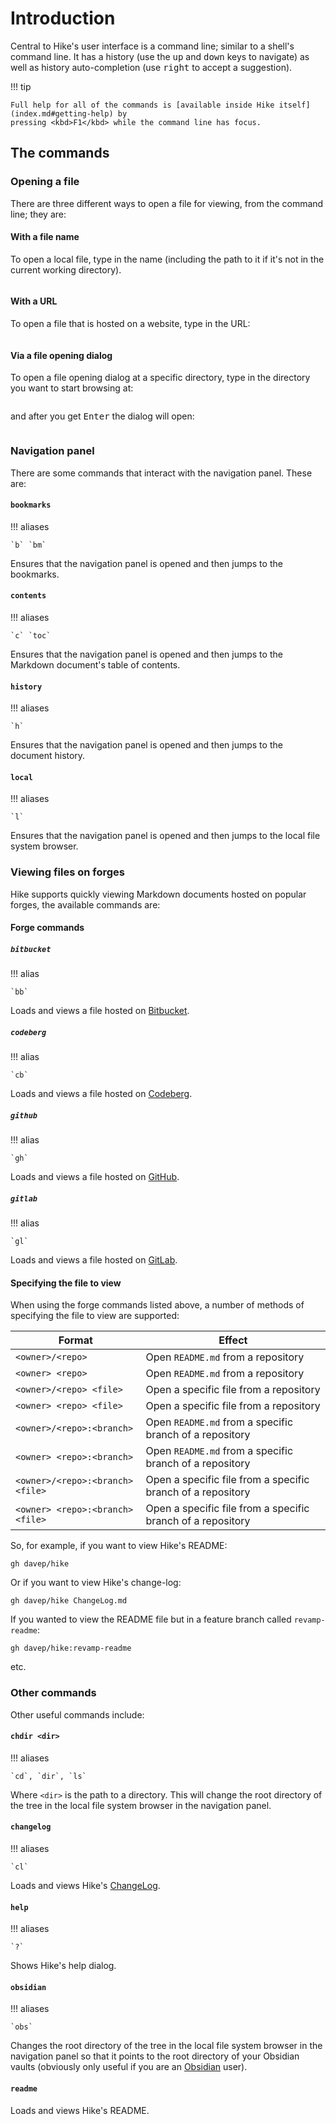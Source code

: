 # Introduction

Central to Hike's user interface is a command line; similar to a shell's
command line. It has a history (use the <kbd>up</kbd> and <kbd>down</kbd>
keys to navigate) as well as history auto-completion (use <kbd>right</kbd>
to accept a suggestion).

!!! tip

    Full help for all of the commands is [available inside Hike itself](index.md#getting-help) by
    pressing <kbd>F1</kbd> while the command line has focus.

## The commands

### Opening a file

There are three different ways to open a file for viewing, from the command
line; they are:

#### With a file name

To open a local file, type in the name (including the path to it if it's not
in the current working directory).

```{.textual path="docs/screenshots/basic_app.py" title="Entering a file's location" lines=25 columns=80 press="~,/,m,y,a,p,p,/,R,E,A,D,M,E,.,m,d"}
```

#### With a URL

To open a file that is hosted on a website, type in the URL:

```{.textual path="docs/screenshots/basic_app.py" title="Entering a URL to view" lines=25 columns=80 press="h,t,t,p,s,:,/,/,r,a,w,.,g,i,t,h,u,b,u,s,e,r,c,o,n,t,e,n,t,.,c,o,m,/,d,a,v,e,p,/,2,b,i,t,.,e,l,/,r,e,f,s,/,h,e,a,d,s,/,m,a,i,n,/,R,E,A,D,M,E,.,m,d"}
```

#### Via a file opening dialog

To open a file opening dialog at a specific directory, type in the directory
you want to start browsing at:

```{.textual path="docs/screenshots/basic_app.py" title="Entering a directory to browse" lines=25 columns=80 press="~,/,d,e,v,e,l,o,p,/,p,y,t,h,o,n,/,h,i,k,e,/,d,o,c,s,/,s,o,u,r,c,e"}
```

and after you get <kbd>Enter</kbd> the dialog will open:

```{.textual path="docs/screenshots/basic_app.py" title="Browsing for a file to open" lines=40 columns=120 press="~,/,d,e,v,e,l,o,p,/,p,y,t,h,o,n,/,h,i,k,e,/,d,o,c,s,/,s,o,u,r,c,e,enter"}
```

### Navigation panel

There are some commands that interact with the navigation panel. These are:

#### `bookmarks`

!!! aliases

    `b` `bm`

Ensures that the navigation panel is opened and then jumps to the bookmarks.

#### `contents`

!!! aliases

    `c` `toc`

Ensures that the navigation panel is opened and then jumps to the Markdown
document's table of contents.

#### `history`

!!! aliases

    `h`

Ensures that the navigation panel is opened and then jumps to the document
history.

#### `local`

!!! aliases

    `l`

Ensures that the navigation panel is opened and then jumps to the local file
system browser.

### Viewing files on forges

Hike supports quickly viewing Markdown documents hosted on popular forges, the available commands are:

#### Forge commands

##### `bitbucket`

!!! alias

    `bb`

Loads and views a file hosted on [Bitbucket](https://bitbucket.org/).

##### `codeberg`

!!! alias

    `cb`

Loads and views a file hosted on [Codeberg](https://codeberg.org/).

##### `github`

!!! alias

    `gh`

Loads and views a file hosted on [GitHub](https://github.com/).

##### `gitlab`

!!! alias

    `gl`

Loads and views a file hosted on [GitLab](https://gitlab.com/).

#### Specifying the file to view

When using the forge commands listed above, a number of methods of
specifying the file to view are supported:

| Format                           | Effect                                                      |
|----------------------------------|-------------------------------------------------------------|
| `<owner>/<repo>`                 | Open `README.md` from a repository                          |
| `<owner> <repo>`                 | Open `README.md` from a repository                          |
| `<owner>/<repo> <file>`          | Open a specific file from a repository                      |
| `<owner> <repo> <file>`          | Open a specific file from a repository                      |
| `<owner>/<repo>:<branch>`        | Open `README.md` from a specific branch of a repository     |
| `<owner> <repo>:<branch>`        | Open `README.md` from a specific branch of a repository     |
| `<owner>/<repo>:<branch> <file>` | Open a specific file from a specific branch of a repository |
| `<owner> <repo>:<branch> <file>` | Open a specific file from a specific branch of a repository |

So, for example, if you want to view Hike's README:

```
gh davep/hike
```

Or if you want to view Hike's change-log:

```
gh davep/hike ChangeLog.md
```

If you wanted to view the README file but in a feature branch called `revamp-readme`:

```
gh davep/hike:revamp-readme
```

etc.

### Other commands

Other useful commands include:

#### `chdir <dir>`

!!! aliases

    `cd`, `dir`, `ls`

Where `<dir>` is the path to a directory. This will change the root
directory of the tree in the local file system browser in the navigation
panel.

#### `changelog`

!!! aliases

    `cl`

Loads and views Hike's [ChangeLog](changelog.md).

#### `help`

!!! aliases

    `?`

Shows Hike's help dialog.

#### `obsidian`

!!! aliases

    `obs`

Changes the root directory of the tree in the local file system browser in
the navigation panel so that it points to the root directory of your
Obsidian vaults (obviously only useful if you are an
[Obsidian](https://obsidian.md/) user).

#### `readme`

Loads and views Hike's README.

[//]: # (commands.md ends here)
